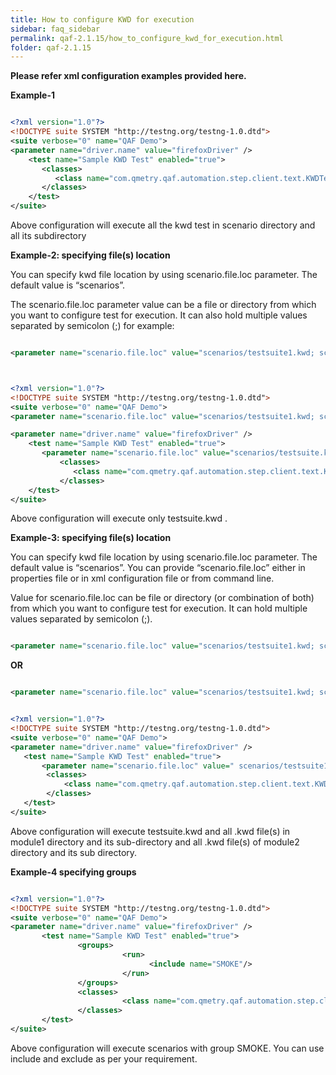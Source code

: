 ```yaml
---
title: How to configure KWD for execution
sidebar: faq_sidebar
permalink: qaf-2.1.15/how_to_configure_kwd_for_execution.html
folder: qaf-2.1.15
---
```



**Please refer xml configuration examples provided here.**

**Example-1**

```xml

<?xml version="1.0"?>
<!DOCTYPE suite SYSTEM "http://testng.org/testng-1.0.dtd">
<suite verbose="0" name="QAF Demo">
<parameter name="driver.name" value="firefoxDriver" />
    <test name="Sample KWD Test" enabled="true">
       <classes>
          <class name="com.qmetry.qaf.automation.step.client.text.KWDTestFactory"/>
       </classes>
    </test>
</suite>

```

Above configuration will execute all the kwd test in scenario directory and all its subdirectory

**Example-2: specifying file(s) location**

You can specify kwd file location by using scenario.file.loc parameter. The default value is “scenarios”.

The scenario.file.loc parameter value can be a file or directory from which you want to configure test for execution. It can also hold multiple values separated by semicolon (;) for example:

```xml

<parameter name="scenario.file.loc" value="scenarios/testsuite1.kwd; scenarios/testsuite2.kwd "/>

```


```xml


<?xml version="1.0"?>
<!DOCTYPE suite SYSTEM "http://testng.org/testng-1.0.dtd">
<suite verbose="0" name="QAF Demo">
<parameter name="scenario.file.loc" value="scenarios/testsuite1.kwd; scenarios/module1; scenarios/module2"/>

<parameter name="driver.name" value="firefoxDriver" />
    <test name="Sample KWD Test" enabled="true">
       <parameter name="scenario.file.loc" value="scenarios/testsuite.kwd"/>
           <classes>
              <class name="com.qmetry.qaf.automation.step.client.text.KWDTestFactory"/>
           </classes>
    </test>
</suite>

```

Above configuration will execute only testsuite.kwd .

**Example-3: specifying file(s) location**

You can specify kwd file location by using scenario.file.loc parameter. The default value is “scenarios”. You can provide “scenario.file.loc” either in properties file or in xml configuration file or from command line.

Value for scenario.file.loc can be file or directory (or combination of both) from which you want to configure test for execution. It can hold multiple values separated by semicolon (;).

```xml

<parameter name="scenario.file.loc" value="scenarios/testsuite1.kwd; scenarios/testsuite2.kwd "/>

```

**OR**

```xml

<parameter name="scenario.file.loc" value="scenarios/testsuite1.kwd; scenarios/module1; scenarios/module2"/>

```

```xml

<?xml version="1.0"?>
<!DOCTYPE suite SYSTEM "http://testng.org/testng-1.0.dtd">
<suite verbose="0" name="QAF Demo">
<parameter name="driver.name" value="firefoxDriver" />
   <test name="Sample KWD Test" enabled="true">
       <parameter name="scenario.file.loc" value=" scenarios/testsuite1.kwd; scenarios/module1; scenarios/module2"/>
        <classes>
            <class name="com.qmetry.qaf.automation.step.client.text.KWDTestFactory"/>
        </classes>
   </test>
</suite>

```

Above configuration will execute testsuite.kwd and all .kwd file(s) in module1 directory and its sub-directory and all .kwd file(s) of module2 directory and its sub directory.

**Example-4 specifying groups**

```xml

<?xml version="1.0"?>
<!DOCTYPE suite SYSTEM "http://testng.org/testng-1.0.dtd">
<suite verbose="0" name="QAF Demo">
<parameter name="driver.name" value="firefoxDriver" />
       <test name="Sample KWD Test" enabled="true">
               <groups>
                         <run>
                               <include name="SMOKE"/>
                         </run>
               </groups>
               <classes>
                         <class name="com.qmetry.qaf.automation.step.client.text.KWDTestFactory"/>
               </classes>
       </test>
</suite>

```

Above configuration will execute scenarios with group SMOKE. You can use include and exclude as per your requirement.
